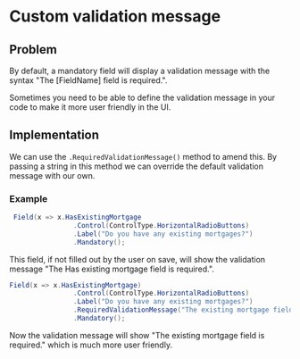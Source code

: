 # Custom validation message

## Problem

By default, a mandatory field will display a validation message with the syntax "The [FieldName] field is required.".

Sometimes you need to be able to define the validation message in your code to make it more user friendly in the UI.

## Implementation

We can use the `.RequiredValidationMessage()` method to amend this.  By passing a string in this method we can override the default validation message with our own.

### Example

```csharp
 Field(x => x.HasExistingMortgage
                .Control(ControlType.HorizontalRadioButtons)
                .Label("Do you have any existing mortgages?")
                .Mandatory();
```

This field, if not filled out by the user on save, will show the validation message "The Has existing mortgage field is required.".

```csharp
Field(x => x.HasExistingMortgage)
                .Control(ControlType.HorizontalRadioButtons)
                .Label("Do you have any existing mortgages?")
                .RequiredValidationMessage("The existing mortgage field is required.")
                .Mandatory();
```

Now the validation message will show "The existing mortgage field is required." which is much more user friendly.
